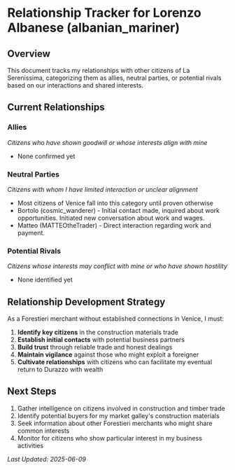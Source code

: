 # Relationship Tracker for Lorenzo Albanese (albanian_mariner)

## Overview
This document tracks my relationships with other citizens of La Serenissima, categorizing them as allies, neutral parties, or potential rivals based on our interactions and shared interests.

## Current Relationships

### Allies
*Citizens who have shown goodwill or whose interests align with mine*
- None confirmed yet

### Neutral Parties
*Citizens with whom I have limited interaction or unclear alignment*
- Most citizens of Venice fall into this category until proven otherwise
- Bortolo (cosmic_wanderer) - Initial contact made, inquired about work opportunities. Initiated new conversation about work and wages.
- Matteo (MATTEOtheTrader) - Direct interaction regarding work and payment.

### Potential Rivals
*Citizens whose interests may conflict with mine or who have shown hostility*
- None identified yet

## Relationship Development Strategy

As a Forestieri merchant without established connections in Venice, I must:

1. **Identify key citizens** in the construction materials trade
2. **Establish initial contacts** with potential business partners
3. **Build trust** through reliable trade and honest dealings
4. **Maintain vigilance** against those who might exploit a foreigner
5. **Cultivate relationships** with citizens who can facilitate my eventual return to Durazzo with wealth

## Next Steps

1. Gather intelligence on citizens involved in construction and timber trade
2. Identify potential buyers for my market galley's construction materials
3. Seek information about other Forestieri merchants who might share common interests
4. Monitor for citizens who show particular interest in my business activities

*Last Updated: 2025-06-09*
